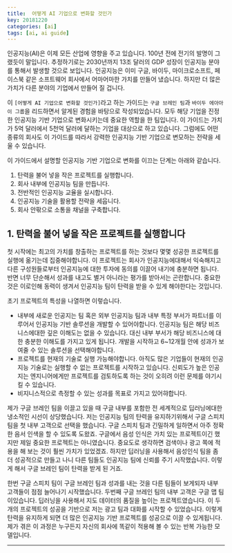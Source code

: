 ```yaml
---
title:  어떻게 AI 기업으로 변화할 것인가
key: 20181220
categories: [ai]
tags: [ai, ai guide]
---
```


인공지능(AI)은 이제 모든 산업에 영향을 주고 있습니다. 100년 전에 전기의 발명이 그랬듯이 말입니다. 추정하기로는 2030년까지 13조 달러의 GDP 성장이 인공지능 분야를 통해서 발생할 것으로 보입니다. 인공지능은 이미 구글, 바이두, 마이크로소프트, 페이스북 같은 소프트웨어 회사에서 어마어마한 가치를 만들어 냈습니다. 하지만 더 많은 가치가 다른 분야의 기업에서 만들어 질 겁니다.

이 `[어떻게 AI 기업으로 변화할 것인가]`라고 하는 가이드는 `구글 브레인 팀`과 `바이두 에아아이 그룹`을 리드하면서 알게된 경험을 바탕으로 작성되었습니다. 모두 해당 기업을 진정한 인공지능 기반 기업으로 변화시키는데 중요한 역할을 한 팀입니다. 이 가이드는 가치가 5억 달러에서 5천억 달러에 달하는 기업을 대상으로 하고 있습니다. 그럼에도 어떤 종류의 회사도 이 가이드를 따라서 강력한 인공지능 기반 기업으로 변모하는 전략을 세울 수 있습니다. 

이 가이드에서 설명할 인공지능 기반 기업으로 변화를 이끄는 단계는 아래와 같습니다.
1. 탄력을 불어 넣을 작은 프로젝트를 실행합니다.
2. 회사 내부에 인공지능 팀을 만듭니다.
3. 전반적인 인공지능 교율을 실시합니다.
4. 인공지능 기술을 활용할 전략을 세웁니다.
5. 회사 안팎으로 소통을 채널을 구축합니다.

## 1. 탄력을 불어 넣을 작은 프로젝트를 실행합니다
첫 시작에는 최고의 가치를 창출하는 프로젝트를 하는 것보다 몇몇 성공한 프로젝트를 실행에 옮기는데 집중해야합니다. 이 프로젝트는 회사가 인공지능에대해서 익숙해지고 다른 구성원들로부터 인공지능에 대한  투자에 동의를 이끌어 내기에 충분하면 됩니다. 반면 너무 단순해서 성과를 내고도 별거 아니라는 평가를 받아서는 곤란합니다. 중요한 것은 이로인해 동력이 생겨서 인공지능 팀이 탄력을 받을 수 있게 해야한다는 것입니다.

초기 프로젝트의 특성을 나열하면 이렇습니다.
- 내부에 새로운 인공지는 팀 혹은 외부 인공지능 팀과 내부 특정 부서가 파트너를 이루어서 인공지능 기반 솔루션을 개발할 수 있어야합니다. 인공지능 팀은 해당 비즈니스에대한 깊은 이해도는 없을 수 있습니다. 대신 내부 부서가 해당 비즈니스에 대한 충분한 이해도를 가지고 있게 됩니다. 개발을 시작하고 6~12개월 안에 성과가 보여줄 수 있는 솔루션을 선택해야합니다.
- 프로젝트를 현재의 기술로 실행 가능해야합니다. 아직도 많은 기업들이 현재의 인공지능 기술로는 실행할 수 없는 프로젝트를 시작하고 있습니다. 신뢰도가 높은 인공지는 엔지니어에게만 프로젝트를 검토하도록 하는 것이 오히려 이런 문제를 야기시킬 수 있습니다.
- 비지니스적으로 측정할 수 있는 성과를 목표로 가지고 있어햐합니다.

제가 구글 브레인 팀을 이끌고 있을 때 구글 내부를 포함한 전 세계적으로 딥러닝에대한 냉소적인 시선이 상당했습니다. 저는 인공지능 팀의 탄력을 유지하기위해서 구글 스피치 팀을 첫 내부 고객으로 선택을 했습니다. 구글 스피치 팀과 긴밀하게 일하면서 아주 정확한 음서 인색을 할 수 있도록 도왔죠. 구글에서 음성 인식은 가치 있는 프로젝트이긴 했지만 제일 중요한 프로젝트는 아니였습니다. 중요도로 생각하면 검색이나 광고 쪽에 적용을 해 보는 것이 훨씬 가치가 있었겠죠. 하지만 딥러닝을 사용해서 음성인식 팀을 좀 더 성공적으로 만들고 나니 다른 팀들도 인공지능 팀에 신뢰를 주기 시작했습니다. 이렇게 해서 구글 브레인 팀이 탄력을 받게 된 거죠.

한번 구글 스피치 팀이 구글 브레인 팀과 성과를 내는 것을 다른 팀들이 보게되자 내부 고객들이 점점 늘어나기 시작했습니다. 두번째 구글 브레인 팀의 내부 고객은 구글 맵 팀이있습니다. 딥러닝을 사용해서 지도 데이터의 품질을 높이는 프로젝트였습니다. 이 두개의 프로젝트의 성공을 기반으로 저는 광고 팀과 대화를 시작할 수 있었습니다. 이렇게 탄력을 유지하게 되면 더 많은 인공지능 기반 프로젝트를 성공으로 이끌 수 있게됩니다. 제가 겪은 이 과정은 누구든지 자신의 회사에 똑같이 적용해 볼 수 있는 반복 가능한 모델입니다.

---